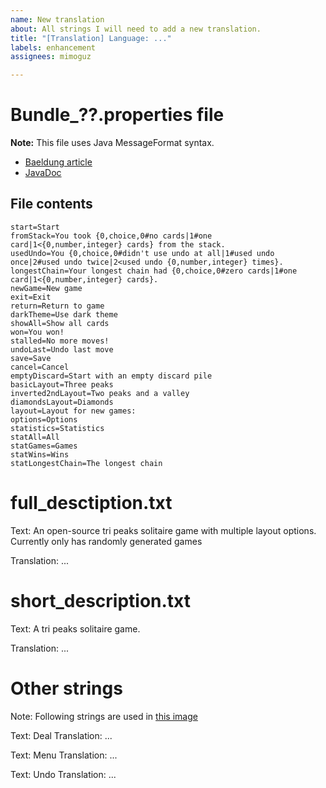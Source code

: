 ```yaml
---
name: New translation
about: All strings I will need to add a new translation.
title: "[Translation] Language: ..."
labels: enhancement
assignees: mimoguz

---
```


# Bundle_??.properties file

**Note:** This file uses Java MessageFormat syntax.

* [Baeldung article](https://www.baeldung.com/java-localization-messages-formatting)
* [JavaDoc](https://docs.oracle.com/javase/7/docs/api/java/text/MessageFormat.html)

## File contents

    start=Start
    fromStack=You took {0,choice,0#no cards|1#one card|1<{0,number,integer} cards} from the stack.
    usedUndo=You {0,choice,0#didn't use undo at all|1#used undo once|2#used undo twice|2<used undo {0,number,integer} times}.
    longestChain=Your longest chain had {0,choice,0#zero cards|1#one card|1<{0,number,integer} cards}.
    newGame=New game
    exit=Exit
    return=Return to game
    darkTheme=Use dark theme
    showAll=Show all cards
    won=You won!
    stalled=No more moves!
    undoLast=Undo last move
    save=Save
    cancel=Cancel
    emptyDiscard=Start with an empty discard pile
    basicLayout=Three peaks
    inverted2ndLayout=Two peaks and a valley
    diamondsLayout=Diamonds
    layout=Layout for new games:
    options=Options
    statistics=Statistics
    statAll=All
    statGames=Games
    statWins=Wins
    statLongestChain=The longest chain

# full_desctiption.txt

Text: An open-source tri peaks solitaire game with multiple layout options. Currently only has randomly generated games

Translation: ...

# short_description.txt

Text: A tri peaks solitaire game.

Translation: ...

# Other strings

Note: Following strings are used in [this image](https://github.com/mimoguz/tripeaks-gdx/blob/main/fastlane/metadata/android/en-US/images/phoneScreenshots/2.png)

Text: Deal
Translation: ...

Text: Menu
Translation: ...

Text: Undo
Translation: ...
